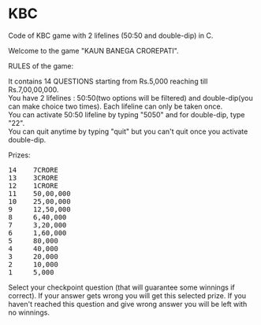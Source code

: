 # KBC
Code of KBC game  with 2 lifelines (50:50 and double-dip) in C.

Welcome to the game "KAUN BANEGA CROREPATI".

RULES of the game:

It contains 14 QUESTIONS starting from Rs.5,000 reaching till Rs.7,00,00,000. <br>
You have 2 lifelines : 50:50(two options will be filtered) and double-dip(you can make choice two times). Each lifeline can only be taken once.<br>
You can activate 50:50 lifeline by typing "5050" and for double-dip, type "22".<br>
You can quit anytime by typing "quit" but you can't quit once you activate double-dip.<br>

Prizes:

<pre>14    7CRORE
13    3CRORE
12    1CRORE
11    50,00,000
10    25,00,000
9     12,50,000
8     6,40,000
7     3,20,000
6     1,60,000
5     80,000
4     40,000
3     20,000
2     10,000
1     5,000</pre>

Select your checkpoint question (that will guarantee some winnings if correct). If your answer gets wrong you will get this selected prize. If you haven't reached this question and give wrong answer you will be left with no winnings.
